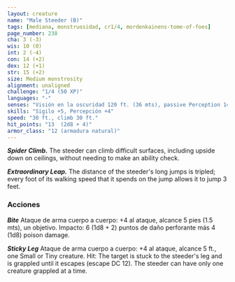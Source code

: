 ```yaml
---
layout: creature
name: "Male Steeder (B)"
tags: [mediana, monstruosidad, cr1/4, mordenkainens-tome-of-foes]
page_number: 238
cha: 3 (-3)
wis: 10 (0)
int: 2 (-4)
con: 14 (+2)
dex: 12 (+1)
str: 15 (+2)
size: Medium monstrosity
alignment: unaligned
challenge: "1/4 (50 XP)"
languages: "-"
senses: "Visión en la oscuridad 120 ft. (36 mts), passive Perception 14"
skills: "Sigilo +5, Percepción +4"
speed: "30 ft., climb 30 ft."
hit_points: "13  (2d8 + 4)"
armor_class: "12 (armadura natural)"
---
```


***Spider Climb.*** The steeder can climb difficult surfaces, including upside down on ceilings, without needing to make an ability check.

***Extraordinary Leap.*** The distance of the steeder's long jumps is tripled; every foot of its walking speed that it spends on the jump allows it to jump 3 feet.

### Acciones

***Bite*** Ataque de arma cuerpo a cuerpo: +4 al ataque, alcance 5 pies (1.5 mts), un objetivo. Impacto: 6 (1d8 + 2) puntos de daño perforante más 4 (1d8) poison damage.

***Sticky Leg*** Ataque de arma cuerpo a cuerpo: +4 al ataque, alcance 5 ft., one Small or Tiny creature. Hit: The target is stuck to the steeder's leg and is grappled until it escapes (escape DC 12). The steeder can have only one creature grappled at a time.